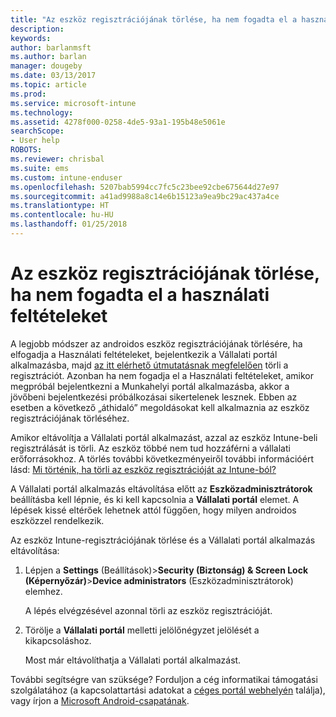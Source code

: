 ```yaml
---
title: "Az eszköz regisztrációjának törlése, ha nem fogadta el a használati feltételeket | Microsoft Docs"
description: 
keywords: 
author: barlanmsft
ms.author: barlan
manager: dougeby
ms.date: 03/13/2017
ms.topic: article
ms.prod: 
ms.service: microsoft-intune
ms.technology: 
ms.assetid: 4278f000-0258-4de5-93a1-195b48e5061e
searchScope:
- User help
ROBOTS: 
ms.reviewer: chrisbal
ms.suite: ems
ms.custom: intune-enduser
ms.openlocfilehash: 5207bab5994cc7fc5c23bee92cbe675644d27e97
ms.sourcegitcommit: a41ad9988a8c14e6b15123a9ea9bc29ac437a4ce
ms.translationtype: HT
ms.contentlocale: hu-HU
ms.lasthandoff: 01/25/2018
---
```

# <a name="unenroll-your-device-if-you-declined-terms-of-use"></a>Az eszköz regisztrációjának törlése, ha nem fogadta el a használati feltételeket

A legjobb módszer az androidos eszköz regisztrációjának törlésére, ha elfogadja a Használati feltételeket, bejelentkezik a Vállalati portál alkalmazásba, majd [az itt elérhető útmutatásnak megfelelően](unenroll-your-device-from-intune-android.md) törli a regisztrációt. Azonban ha nem fogadja el a Használati feltételeket, amikor megpróbál bejelentkezni a Munkahelyi portál alkalmazásba, akkor a jövőbeni bejelentkezési próbálkozásai sikertelenek lesznek. Ebben az esetben a következő „áthidaló” megoldásokat kell alkalmaznia az eszköz regisztrációjának törléséhez.

Amikor eltávolítja a Vállalati portál alkalmazást, azzal az eszköz Intune-beli regisztrálását is törli. Az eszköz többé nem tud hozzáférni a vállalati erőforrásokhoz. A törlés további következményeiről további információért lásd: [Mi történik, ha törli az eszköz regisztrációját az Intune-ból?](what-happens-if-you-unenroll-your-device-from-intune-android.md)

A Vállalati portál alkalmazás eltávolítása előtt az **Eszközadminisztrátorok** beállításba kell lépnie, és ki kell kapcsolnia a **Vállalati portál** elemet. A lépések kissé eltérőek lehetnek attól függően, hogy milyen androidos eszközzel rendelkezik.

Az eszköz Intune-regisztrációjának törlése és a Vállalati portál alkalmazás eltávolítása:

1.  Lépjen a **Settings** (Beállítások)&gt;**Security (Biztonság) &amp; Screen Lock (Képernyőzár)**&gt;**Device administrators** (Eszközadminisztrátorok) elemhez.

    A lépés elvégzésével azonnal törli az eszköz regisztrációját.

2.  Törölje a **Vállalati portál** melletti jelölőnégyzet jelölését a kikapcsoláshoz.

    Most már eltávolíthatja a Vállalati portál alkalmazást.

További segítségre van szüksége? Forduljon a cég informatikai támogatási szolgálatához (a kapcsolattartási adatokat a [céges portál webhelyén](https://portal.manage.microsoft.com#HelpDeskDialog) találja), vagy írjon a <a href="mailto:wintunedroidfbk@microsoft.com?subject=I'm having unenrolling my Android device&body=Describe the issue you're experiencing here.">Microsoft Android-csapatának</a>.

